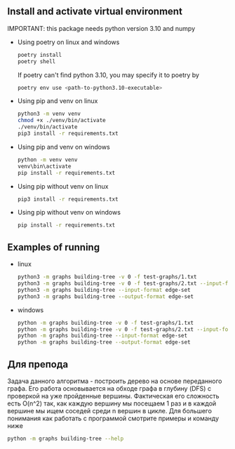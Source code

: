 ## Install and activate virtual environment
IMPORTANT: this package needs python version 3.10 and numpy
- Using poetry on linux and windows
    ```bash
    poetry install
    poetry shell
    ```
    If poetry can't find python 3.10, you may specify it to poetry by
    ```bash
    poetry env use <path-to-python3.10-executable>
    ```
- Using pip and venv on linux
    ```bash
    python3 -m venv venv
    chmod +x ./venv/bin/activate
    ./venv/bin/activate
    pip3 install -r requirements.txt
    ```
- Using pip and venv on windows
    ```cmd
    python -m venv venv
    venv\bin\activate
    pip install -r requirements.txt
    ```
- Using pip without venv on linux
    ```bash
    pip3 install -r requirements.txt
    ```
- Using pip without venv on windows
    ```cmd
    pip install -r requirements.txt
    ```

## Examples of running
- linux
    ```bash
    python3 -m graphs building-tree -v 0 -f test-graphs/1.txt
    python3 -m graphs building-tree -v 0 -f test-graphs/2.txt --input-format edge-set --output-format edge-set
    python3 -m graphs building-tree --input-format edge-set
    python3 -m graphs building-tree --output-format edge-set
    ```
- windows
    ```bash
    python -m graphs building-tree -v 0 -f test-graphs/1.txt
    python -m graphs building-tree -v 0 -f test-graphs/2.txt --input-format edge-set --output-format edge-set
    python -m graphs building-tree --input-format edge-set
    python -m graphs building-tree --output-format edge-set
    ```

## Для препода
Задача данного алгоритма - построить дерево на основе переданного графа. Его работа основывается на обходе графа в глубину (DFS) с проверкой на уже пройденные вершины. Фактическая его сложность есть O(n^2) так, как каждую вершину мы посещаем 1 раз и в каждой вершине мы ищем соседей среди n вершин в цикле. Для большего понимания как работать с программой смотрите примеры и команду ниже
```bash
python -m graphs building-tree --help
```
